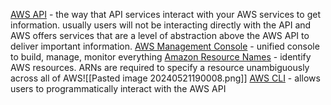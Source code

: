 <u>AWS API</u> - the way that API services interact with your AWS services to get information. usually users will not be interacting directly with the API and AWS offers services that are a level of abstraction above the AWS API to deliver important information.
<u>AWS Management Console</u> - unified console to build, manage, monitor everything
 <u>Amazon Resource Names</u> - identify AWS resources. ARNs are required to specify a resource unambiguously across all of AWS![[Pasted image 20240521190008.png]]
 <u>AWS CLI</u> - allows users to programmatically interact with the AWS API
 